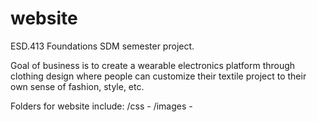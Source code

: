 # website
ESD.413 Foundations SDM semester project.  

Goal of business is to create a wearable electronics platform through clothing design where people can customize their textile project to their own sense of fashion, style, etc.

Folders for website include:
/css - <stylesheet>
/images - <pictures>
